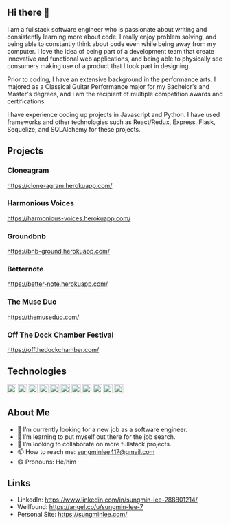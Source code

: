 ## Hi there 👋

I am a fullstack software engineer who is passionate about writing and consistently learning more about code. I really enjoy problem solving, and being able to constantly think about code even while being away from my computer. I love the idea of being part of a development team that create innovative and functional web applications, and being able to physically see consumers making use of a product that I took part in designing.

Prior to coding, I have an extensive background in the performance arts. I majored as a Classical Guitar Performance major for my Bachelor's and Master's degrees, and I am the recipient of multiple competition awards and certifications. 

I have experience coding up projects in Javascript and Python. I have used frameworks and other technologies such as React/Redux, Express, Flask, Sequelize, and SQLAlchemy for these projects.

## Projects
### Cloneagram
https://clone-agram.herokuapp.com/
### Harmonious Voices
https://harmonious-voices.herokuapp.com/
### Groundbnb
https://bnb-ground.herokuapp.com/
### Betternote
https://better-note.herokuapp.com/
### The Muse Duo
https://themuseduo.com/
### Off The Dock Chamber Festival
https://offthedockchamber.com/

## Technologies
<a href="https://www.typescriptlang.org/" title="Typescript"><img src="https://github.com/get-icon/geticon/raw/master/icons/typescript-icon.svg" alt="Typescript" width="21px" height="21px"></a>
<a href="https://developer.mozilla.org/en-US/docs/Web/JavaScript" title="JavaScript"><img src="https://github.com/get-icon/geticon/raw/master/icons/javascript.svg" alt="JavaScript" width="21px" height="21px"></a>
<a href="https://www.python.org/" title="Python"><img src="https://github.com/get-icon/geticon/raw/master/icons/python.svg" alt="Python" width="21px" height="21px"></a>
<a href="https://reactjs.org/" title="React"><img src="https://github.com/get-icon/geticon/raw/master/icons/react.svg" alt="React" width="21px" height="21px"></a>
<a href="https://redux.js.org/" title="Redux"><img src="https://github.com/get-icon/geticon/raw/master/icons/redux.svg" alt="Redux" width="21px" height="21px"></a>
<a href="https://expressjs.com/" title="Express"><img src="https://github.com/get-icon/geticon/raw/master/icons/express.svg" alt="Express" width="21px" height="21px"></a>
<a href="https://www.w3.org/TR/html5/" title="HTML5"><img src="https://github.com/get-icon/geticon/raw/master/icons/html-5.svg" alt="HTML5" width="21px" height="21px"></a>
<a href="https://www.w3.org/TR/CSS/" title="CSS3"><img src="https://github.com/get-icon/geticon/raw/master/icons/css-3.svg" alt="CSS3" width="21px" height="21px"></a>
<a href="https://tailwindcss.com/" title="Tailwind CSS"><img src="https://github.com/get-icon/geticon/raw/master/icons/tailwindcss-icon.svg" alt="Tailwind CSS" width="21px" height="21px"></a>
<a href="https://nodejs.org/" title="Node.js"><img src="https://github.com/get-icon/geticon/raw/master/icons/nodejs-icon.svg" alt="Node.js" width="21px" height="21px"></a>
<a href="https://aws.amazon.com/" title="AWS"><img src="https://github.com/get-icon/geticon/raw/master/icons/aws.svg" alt="AWS" width="21px" height="21px"></a>

## About Me
- 🔭 I’m currently looking for a new job as a software engineer.
- 🌱 I’m learning to put myself out there for the job search.
- 👯 I’m looking to collaborate on more fullstack projects.
- 📫 How to reach me: sungminlee417@gmail.com
- 😄 Pronouns: He/him

## Links
- LinkedIn: https://www.linkedin.com/in/sungmin-lee-288801214/
- Wellfound: https://angel.co/u/sungmin-lee-7
- Personal Site: https://sungminlee.com/
